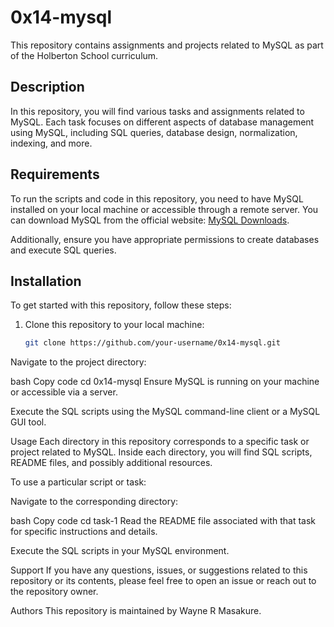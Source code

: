 # 0x14-mysql

This repository contains assignments and projects related to MySQL as part of the Holberton School curriculum.

## Description

In this repository, you will find various tasks and assignments related to MySQL. Each task focuses on different aspects of database management using MySQL, including SQL queries, database design, normalization, indexing, and more.

## Requirements

To run the scripts and code in this repository, you need to have MySQL installed on your local machine or accessible through a remote server. You can download MySQL from the official website: [MySQL Downloads](https://dev.mysql.com/downloads/).

Additionally, ensure you have appropriate permissions to create databases and execute SQL queries.

## Installation

To get started with this repository, follow these steps:

1. Clone this repository to your local machine:

   ```bash
   git clone https://github.com/your-username/0x14-mysql.git
Navigate to the project directory:

bash
Copy code
cd 0x14-mysql
Ensure MySQL is running on your machine or accessible via a server.

Execute the SQL scripts using the MySQL command-line client or a MySQL GUI tool.

Usage
Each directory in this repository corresponds to a specific task or project related to MySQL. Inside each directory, you will find SQL scripts, README files, and possibly additional resources.

To use a particular script or task:

Navigate to the corresponding directory:

bash
Copy code
cd task-1
Read the README file associated with that task for specific instructions and details.

Execute the SQL scripts in your MySQL environment.

Support
If you have any questions, issues, or suggestions related to this repository or its contents, please feel free to open an issue or reach out to the repository owner.

Authors
This repository is maintained by Wayne R Masakure.
